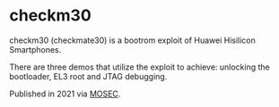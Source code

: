 # checkm30

checkm30 (checkmate30) is a bootrom exploit of Huawei Hisilicon Smartphones.

There are three demos that utilize the exploit to achieve: unlocking the bootloader, EL3 root and JTAG debugging.

Published in 2021 via [MOSEC](https://www.mosec.org/en/2021/).